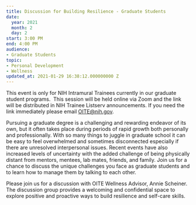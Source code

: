 ```yaml
---
title: Discussion for Building Resilience - Graduate Students
date:
  year: 2021
  month: 2
  day: 2
start: 3:00 PM
end: 4:00 PM
audience:
- Graduate Students
topic:
- Personal Development
- Wellness
updated_at: 2021-01-29 16:38:12.000000000 Z
---
```

This event is only for NIH Intramural Trainees currently in our graduate
student programs.  This session will be held online via Zoom and the
link will be distributed in NIH Trainee Listserv announcements. If you
need the link immediately please email OITE@nih.gov. 

Pursuing a graduate degree is a challenging and rewarding endeavor of
its own, but it often takes place during periods of rapid growth both
personally and professionally. With so many things to juggle in graduate
school it can be easy to feel overwhelmed and sometimes disconnected
especially if there are unresolved interpersonal issues. Recent events
have also increased levels of uncertainty with the added challenge of
being physically distant from mentors, mentees, lab mates, friends, and
family. Join us for a chance to discuss the unique challenges you face
as graduate students and to learn how to manage them by talking to each
other. 

Please join us for a discussion with OITE Wellness Advisor, Annie
Scheiner. The discussion group provides a welcoming and confidential
space to explore positive and proactive ways to build resilience and
self-care skills.
